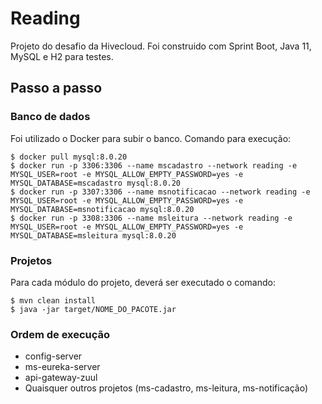 # Reading

Projeto do desafio da Hivecloud. Foi construido com Sprint Boot, Java 11, MySQL e H2 para testes.
## Passo a passo

### Banco de dados

Foi utilizado o Docker para subir o banco. Comando para execução:

```
$ docker pull mysql:8.0.20
$ docker run -p 3306:3306 --name mscadastro --network reading -e MYSQL_USER=root -e MYSQL_ALLOW_EMPTY_PASSWORD=yes -e MYSQL_DATABASE=mscadastro mysql:8.0.20
$ docker run -p 3307:3306 --name msnotificacao --network reading -e MYSQL_USER=root -e MYSQL_ALLOW_EMPTY_PASSWORD=yes -e MYSQL_DATABASE=msnotificacao mysql:8.0.20
$ docker run -p 3308:3306 --name msleitura --network reading -e MYSQL_USER=root -e MYSQL_ALLOW_EMPTY_PASSWORD=yes -e MYSQL_DATABASE=msleitura mysql:8.0.20
```

### Projetos

Para cada módulo do projeto, deverá ser executado o comando:

```
$ mvn clean install
$ java -jar target/NOME_DO_PACOTE.jar
```

### Ordem de execução

* config-server
* ms-eureka-server
* api-gateway-zuul
* Quaisquer outros projetos (ms-cadastro, ms-leitura, ms-notificação)
